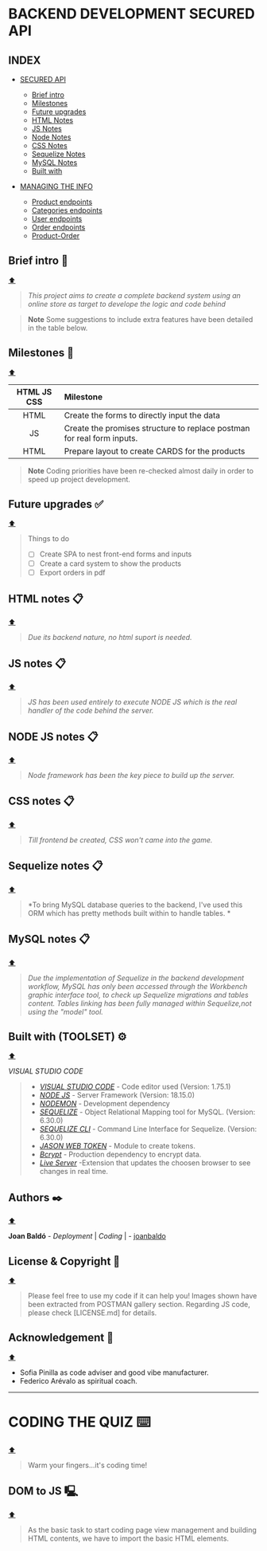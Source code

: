 # BACKEND DEVELOPMENT SECURED API

## INDEX

- [SECURED API](#quiz-insides)
    - [Brief intro](#brief-intro-)
    - [Milestones](#milestones-)
    - [Future upgrades](#future-upgrades-)
    - [HTML Notes](#html-notes-)
    - [JS Notes](#js-notes-)
    - [Node Notes](#node-js-notes-)
    - [CSS Notes](#css-notes-)
    - [Sequelize Notes](#sequelize-notes-)
    - [MySQL Notes](#mysql-notes-)
    - [Built with](#built-with-toolset-)
 
 - [MANAGING THE INFO](#quiz-insides)
    - [Product endpoints](#brief-intro-)
    - [Categories endpoints](#milestones-)
    - [User endpoints](#future-upgrades-)
    - [Order endpoints](#future-upgrades-)
    - [Product-Order](#future-upgrades-)


## Brief intro 📅
[⬆️](#index)

>*This project aims to create a complete backend system using an online store as target to develope the logic and code behind*

> __Note__
Some suggestions to include extra features have been detailed in the table below.

## Milestones 📅
[⬆️](#index)

| HTML JS CSS     | Milestone |
| :-----------:   | :---------- |
|HTML               | Create the forms to directly input the data     |
|JS           | Create the promises structure to replace postman for real form inputs.     |
|HTML               | Prepare layout to create CARDS for the products


> __Note__
Coding priorities have been re-checked almost daily in order to speed up project development.


## Future upgrades ✅
[⬆️](#index)

>Things to do
>- [ ] Create SPA to nest front-end forms and inputs 
>- [ ] Create a card system to show the products
>- [ ] Export orders in pdf


## HTML notes 📋
[⬆️](#index)

>*Due its backend nature, no html suport is needed.*

## JS notes 📋
[⬆️](#index)

>*JS has been used entirely to execute NODE JS which is the real handler of the code behind the server.*

## NODE JS notes 📋
[⬆️](#index)

>*Node framework has been the key piece to build up the server.*

## CSS notes 📋
[⬆️](#index)

>*Till frontend be created, CSS won't came into the game.*

## Sequelize notes 📋
[⬆️](#index)

>*To bring MySQL database queries to the backend, I've used this ORM which has pretty methods built within to handle tables. *

## MySQL notes 📋
[⬆️](#index)

>*Due the implementation of Sequelize in the backend development workflow, MySQL has only been accessed through the Workbench graphic interface tool, to check up Sequelize migrations and tables content. Tables linking has been fully managed within Sequelize,not using the "model" tool.*


## Built with (TOOLSET) ⚙️
[⬆️](#index)

*VISUAL STUDIO CODE*

>* [*VISUAL STUDIO CODE*](https://code.visualstudio.com/) - Code editor used (Version: 1.75.1)
>* [*NODE JS*](https://nodejs.org/es/) - Server Framework (Version: 18.15.0) 
>* [*NODEMON*](https://www.npmjs.com/package/nodemon) - Development dependency
>* [*SEQUELIZE*](https://sequelize.org/) - Object Relational Mapping tool for MySQL. (Version: 6.30.0)
>* [*SEQUELIZE CLI*](https://sequelize.org/) - Command Line Interface for Sequelize. (Version: 6.30.0)
>* [*JASON WEB TOKEN*](https://jwt.io/) - Module to create tokens.
>* [*Bcrypt*](https://www.npmjs.com/package/bcrypt/) - Production dependency to encrypt data.
>* [*Live Server*](https://marketplace.visualstudio.com/items?itemName=ritwickdey.LiveServer) -Extension that updates the choosen browser to see changes in real time.


## Authors ✒️
[⬆️](#index)

**Joan Baldó** - *Deployment* | *Coding* | - [joanbaldo](https://github.com/joanbaldo)

## License & Copyright 🔏 
[⬆️](#index)

>Please feel free to use my code if it can help you! 
>Images shown have been extracted from POSTMAN gallery section.
>Regarding JS code, please check [LICENSE.md] for details.

## Acknowledgement 🫶
[⬆️](#index)

* Sofia Pinilla as code adviser and good vibe manufacturer.
* Federico Arévalo as spiritual coach.



***

# CODING THE QUIZ ⌨️
[⬆️](#index)

>Warm your fingers...it's coding time!

## DOM to JS 🖳
[⬆️](#index)

>As the basic task to start coding page view management and building HTML contents, we have to import the basic HTML elements.